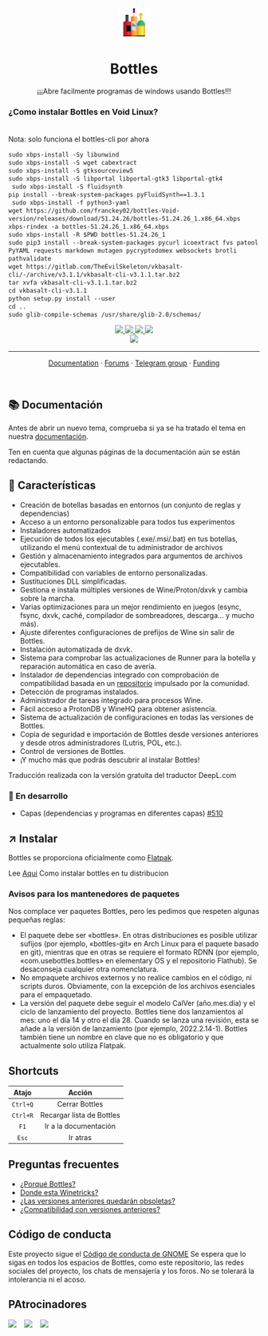 <div align="center">
  <img src="https://raw.githubusercontent.com/bottlesdevs/Bottles/main/data/icons/hicolor/scalable/apps/com.usebottles.bottles.svg" width="64">
  <h1 align="center">Bottles</h1>
  <p align="center">¡¡¡Abre facilmente programas de windows usando Bottles!!!</p>
</div>

### ¿Como instalar Bottles en Void Linux?<br/><br/></b>
Nota: solo funciona el bottles-cli por ahora
```
sudo xbps-install -Sy libunwind
sudo xbps-install -S wget cabextract
sudo xbps-install -S gtksourceview5
sudo xbps-install -S libportal libportal-gtk3 libportal-gtk4
 sudo xbps-install -S fluidsynth
pip install --break-system-packages pyFluidSynth==1.3.1
 sudo xbps-install -f python3-yaml
wget https://github.com/franckey02/bottles-Void-version/releases/download/51.24.26/bottles-51.24.26_1.x86_64.xbps
xbps-rindex -a bottles-51.24.26_1.x86_64.xbps
sudo xbps-install -R $PWD bottles-51.24.26_1
sudo pip3 install --break-system-packages pycurl icoextract fvs patool PyYAML requests markdown mutagen pycryptodomex websockets brotli pathvalidate
wget https://gitlab.com/TheEvilSkeleton/vkbasalt-cli/-/archive/v3.1.1/vkbasalt-cli-v3.1.1.tar.bz2
tar xvfa vkbasalt-cli-v3.1.1.tar.bz2
cd vkbasalt-cli-v3.1.1
python setup.py install --user
cd ..
sudo glib-compile-schemas /usr/share/glib-2.0/schemas/ 
```

<div align="center">
  <a href="https://hosted.weblate.org/engage/bottles">
    <img src="https://hosted.weblate.org/widgets/bottles/-/bottles/svg-badge.svg" />
  </a>
  <a href="https://www.codefactor.io/repository/github/bottlesdevs/bottles/overview/main">
    <img src="https://www.codefactor.io/repository/github/bottlesdevs/bottles/badge/main" />
  </a>
  <a href="https://github.com/bottlesdevs/Bottles/blob/main/LICENSE">
    <img src="https://img.shields.io/badge/License-GPL--3.0-blue.svg">
  </a>
  <a href="https://github.com/bottlesdevs/Bottles/actions">
    <img src="https://github.com/bottlesdevs/Bottles/workflows/Build%20release%20packages/badge.svg">
  </a>
  <br>
  <a href="https://stopthemingmy.app" title="Please do not theme this app">
    <img src="https://stopthemingmy.app/badge.svg">
  </a>

  <hr />

  <a href="https://docs.usebottles.com">Documentation</a> ·
  <a href="https://forums.usebottles.com">Forums</a> · 
  <a href="https://t.me/usebottles">Telegram group</a> · 
  <a href="https://usebottles.com/funding">Funding</a>
</div>

<br/>


## 📚 Documentación
Antes de abrir un nuevo tema, comprueba si ya se ha tratado el tema 
en nuestra [documentación](https://docs.usebottles.com).

Ten en cuenta que algunas páginas de la documentación aún se están redactando.


## 🦾 Características
- Creación de botellas basadas en entornos (un conjunto de reglas y dependencias)
- Acceso a un entorno personalizable para todos tus experimentos
- Instaladores automatizados
- Ejecución de todos los ejecutables (.exe/.msi/.bat) en tus botellas, utilizando el menú contextual de tu administrador de archivos
- Gestión y almacenamiento integrados para argumentos de archivos ejecutables.
- Compatibilidad con variables de entorno personalizadas.
- Sustituciones DLL simplificadas.
- Gestiona e instala múltiples versiones de Wine/Proton/dxvk y cambia sobre la marcha.
- Varias optimizaciones para un mejor rendimiento en juegos (esync, fsync, dxvk, caché, compilador de sombreadores, descarga... y mucho más).
- Ajuste diferentes configuraciones de prefijos de Wine sin salir de Bottles.
- Instalación automatizada de dxvk.
- Sistema para comprobar las actualizaciones de Runner para la botella y reparación automática en caso de avería.
- Instalador de dependencias integrado con comprobación de compatibilidad basada en un [repositorio](https://github.com/bottlesdevs/dependencies) impulsado por la comunidad.
- Detección de programas instalados.
- Administrador de tareas integrado para procesos Wine.
- Fácil acceso a ProtonDB y WineHQ para obtener asistencia.
- Sistema de actualización de configuraciones en todas las versiones de Bottles.
- Copia de seguridad e importación de Bottles desde versiones anteriores y desde otros administradores (Lutris, POL, etc.).
- Control de versiones de Bottles.
- ¡Y mucho más que podrás descubrir al instalar Bottles!

Traducción realizada con la versión gratuita del traductor DeepL.com

### 🚧 En desarrollo
- Capas (dependencias y programas en diferentes capas) [#510](https://github.com/bottlesdevs/Bottles/issues/510)

## ↗️ Instalar
Bottles se proporciona oficialmente como [Flatpak](https://flathub.org/apps/details/com.usebottles.bottles).

Lee [Aqui](https://docs.usebottles.com/getting-started/installation) Como instalar bottles en tu distribucion

### Avisos para los mantenedores de paquetes
Nos complace ver paquetes Bottles, pero les pedimos que respeten algunas pequeñas reglas:
- El paquete debe ser «bottles». En otras distribuciones es posible utilizar sufijos (por ejemplo, «bottles-git» en Arch Linux para el paquete basado en git), mientras que en otras se requiere el formato RDNN (por ejemplo, «com.usebottles.bottles» en elementary OS y el repositorio Flathub). Se desaconseja cualquier otra nomenclatura.
- No empaquete archivos externos y no realice cambios en el código, ni scripts duros. Obviamente, con la excepción de los archivos esenciales para el empaquetado.
- La versión del paquete debe seguir el modelo CalVer (año.mes.día) y el ciclo de lanzamiento del proyecto. Bottles tiene dos lanzamientos al mes: uno el día 14 y otro el día 28. Cuando se lanza una revisión, esta se añade a la versión de lanzamiento (por ejemplo, 2022.2.14-1). Bottles también tiene un nombre en clave que no es obligatorio y que actualmente solo utiliza Flatpak.

## Shortcuts
| Atajo    |         Acción           |
|:--------:|:------------------------:|
| `Ctrl+Q` |      Cerrar Bottles      |
| `Ctrl+R` | Recargar lista de Bottles|
|   `F1`   | Ir a la documentación    |
|  `Esc`   |       Ir atras           |

## Preguntas frecuentes
- [¿Porqué Bottles?](https://docs.usebottles.com/faq/why-bottles)
- [Donde esta Winetricks?](https://docs.usebottles.com/faq/where-is-winetricks)
- [¿Las versiones anteriores quedarán obsoletas?](https://docs.usebottles.com/faq/updates-and-old-versions#older-versions-will-be-deprecated)
- [¿Compatibilidad con versiones anteriores?](https://docs.usebottles.com/faq/updates-and-old-versions#backward-compatibility)

## Código de conducta
Este proyecto sigue el [Código de conducta de GNOME](https://wiki.gnome.org/Foundation/CodeOfConduct) Se espera que lo sigas en todos los espacios de Bottles, como este repositorio, las redes sociales del proyecto, los chats de mensajería y los foros. No se tolerará la intolerancia ni el acoso.

## PAtrocinadores
<a href="https://www.gitbook.com/?ref=bottles"><img height="55" src="https://www.gitbook.com/cdn-cgi/image/height=55,fit=contain,dpr=1,format=auto/https%3A%2F%2F2775338190-files.gitbook.io%2F~%2Ffiles%2Fv0%2Fb%2Fgitbook-x-prod.appspot.com%2Fo%2Fspaces%252FNkEGS7hzeqa35sMXQZ4X%252Flogo%252FTO5E3RjWKeaJmYYWMGWV%252Fspaces_gitbook_avatar-rectangle.png%3Falt%3Dmedia%26token%3Da34e957e-f044-4bee-abee-23946d2e9cfb" /></a>&nbsp;&nbsp;&nbsp;
<a href="https://www.linode.com/?from=bottles"><img height="48" src="https://usebottles.com/uploads/linode-brand.png" /></a>&nbsp;&nbsp;&nbsp;
<a href="https://appwrite.io?from=bottles"><img height="48" src="https://usebottles.com/uploads/built-with-appwrite.svg" /></a>
